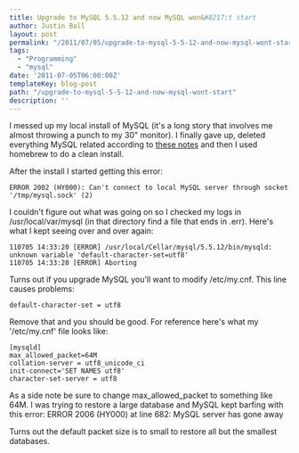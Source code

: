 ```yaml
---
title: Upgrade to MySQL 5.5.12 and now MySQL won&#8217;t start
author: Justin Ball
layout: post
permalink: "/2011/07/05/upgrade-to-mysql-5-5-12-and-now-mysql-wont-start/"
tags:
  - "Programming"
  - "mysql"
date: '2011-07-05T06:00:00Z'
templateKey: blog-post
path: "/upgrade-to-mysql-5-5-12-and-now-mysql-wont-start"
description: ''
---
```


I messed up my local install of MySQL (it's a long story that involves me almost throwing a punch to my 30" monitor). I finally gave up, deleted everything MySQL related according to [these notes][1] and then I used homebrew to do a clean install.

 [1]: http://akrabat.com/computing/uninstalling-mysql-on-mac-os-x-leopard/

After the install I started getting this error:

    ERROR 2002 (HY000): Can't connect to local MySQL server through socket '/tmp/mysql.sock' (2)


I couldn't figure out what was going on so I checked my logs in /usr/local/var/mysql (in that directory find a file that ends in .err). Here's what I kept seeing over and over again:

    110705 14:33:20 [ERROR] /usr/local/Cellar/mysql/5.5.12/bin/mysqld: unknown variable 'default-character-set=utf8'
    110705 14:33:20 [ERROR] Aborting


Turns out if you upgrade MySQL you'll want to modify /etc/my.cnf. This line causes problems:

    default-character-set = utf8


Remove that and you should be good. For reference here's what my '/etc/my.cnf' file looks like:

    [mysqld]
    max_allowed_packet=64M
    collation-server = utf8_unicode_ci
    init-connect='SET NAMES utf8'
    character-set-server = utf8


As a side note be sure to change max\_allowed\_packet to something like 64M. I was trying to restore a large database and MySQL kept barfing with this error:
ERROR 2006 (HY000) at line 682: MySQL server has gone away

Turns out the default packet size is to small to restore all but the smallest databases.
